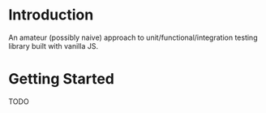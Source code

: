 # Introduction 
An amateur (possibly naive) approach to unit/functional/integration testing library built with vanilla JS.

# Getting Started
TODO
